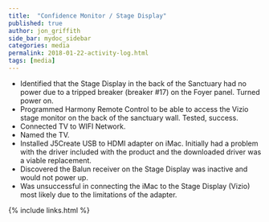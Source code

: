 ```yaml
---
title:  "Confidence Monitor / Stage Display"
published: true
author: jon_griffith
side_bar: mydoc_sidebar
categories: media
permalink: 2018-01-22-activity-log.html
tags: [media]
---
```


- Identified that the Stage Display in the back of the Sanctuary had no power due to a tripped breaker (breaker #17) on the Foyer panel. Turned power on.
- Programmed Harmony Remote Control to be able to access the Vizio stage monitor on the back of the sanctuary wall. Tested, success.
- Connected TV to WIFI Network.
- Named the TV.
- Installed J5Create USB to HDMI adapter on iMac.  Initially had a problem with the driver included with the product and the downloaded driver was a viable replacement.
- Discovered the Balun receiver on the Stage Display was inactive and would not power up.
- Was unsuccessful in connecting the iMac to the Stage Display (Vizio) most likely due to the limitations of the adapter.


{% include links.html %}
